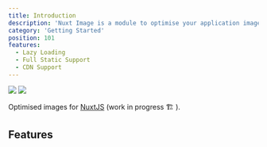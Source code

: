 ```yaml
---
title: Introduction
description: 'Nuxt Image is a module to optimise your application images.'
category: 'Getting Started'
position: 101
features:
  - Lazy Loading
  - Full Static Support
  - CDN Support
---
```


<img src="/preview.png" placeholder class="light-img" />
<img src="/preview-dark.png" placeholder class="dark-img" />

Optimised images for [NuxtJS](https://nuxtjs.org) (work in progress 🏗 ).

## Features

<list :items="features"></list>

